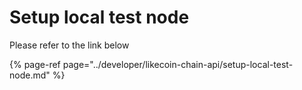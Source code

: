 # Setup local test node

Please refer to the link below 

{% page-ref page="../developer/likecoin-chain-api/setup-local-test-node.md" %}




